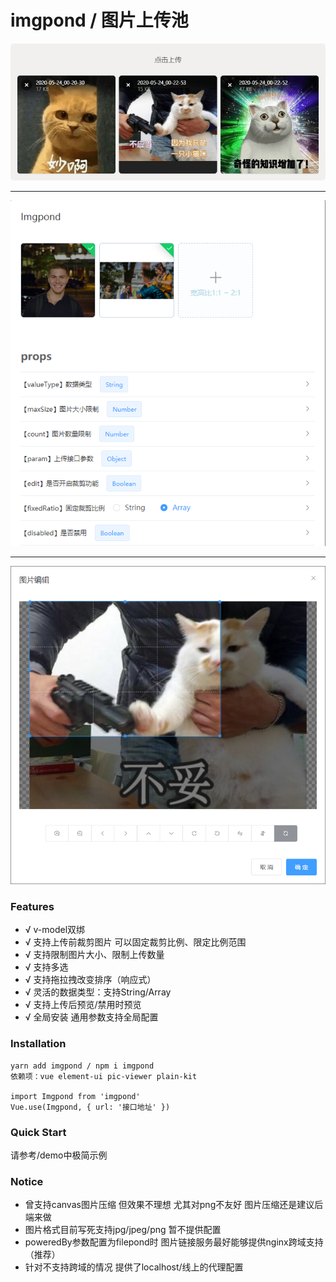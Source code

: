 # imgpond / 图片上传池


![图片](./preview-filepond.png)

<hr/>

![图片](./preview-element.png)

<hr/>

![图片](./preview-crop.png)


### Features

- √ v-model双绑
- √ 支持上传前裁剪图片 可以固定裁剪比例、限定比例范围
- √ 支持限制图片大小、限制上传数量
- √ 支持多选
- √ 支持拖拉拽改变排序（响应式）
- √ 灵活的数据类型：支持String/Array
- √ 支持上传后预览/禁用时预览
- √ 全局安装 通用参数支持全局配置


### Installation
```
yarn add imgpond / npm i imgpond
依赖项：vue element-ui pic-viewer plain-kit

import Imgpond from 'imgpond'
Vue.use(Imgpond, { url: '接口地址' })
```


### Quick Start
请参考/demo中极简示例


### Notice
- 曾支持canvas图片压缩 但效果不理想 尤其对png不友好 图片压缩还是建议后端来做
- 图片格式目前写死支持jpg/jpeg/png 暂不提供配置
- poweredBy参数配置为filepond时 图片链接服务最好能够提供nginx跨域支持（推荐）
- 针对不支持跨域的情况 提供了localhost/线上的代理配置
